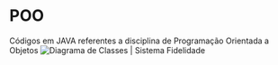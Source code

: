 # POO
Códigos em JAVA referentes a disciplina de Programação Orientada a Objetos
![Diagrama de Classes | Sistema Fidelidade](https://exemplo.com/logo.png](https://file.notion.so/f/f/ef3386a6-8dca-4a78-96c4-7d33148bcec4/8085679c-ea1c-4e86-b77c-e7a76c9bb079/1000232318.jpg?table=block&id=1b2893d7-76dd-80f7-95f6-f4a10770cb89&spaceId=ef3386a6-8dca-4a78-96c4-7d33148bcec4&expirationTimestamp=1741737600000&signature=KC04Sd4u0WmQJVP_e8zhtWZQVitNqINh0IOslCVmzOQ&downloadName=1000232318.jpg))
